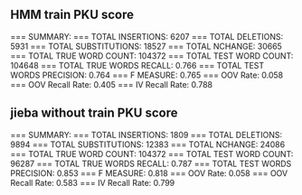 ## HMM train PKU score
=== SUMMARY:
=== TOTAL INSERTIONS:	6207
=== TOTAL DELETIONS:	5931
=== TOTAL SUBSTITUTIONS:	18527
=== TOTAL NCHANGE:	30665
=== TOTAL TRUE WORD COUNT:	104372
=== TOTAL TEST WORD COUNT:	104648
=== TOTAL TRUE WORDS RECALL:	0.766
=== TOTAL TEST WORDS PRECISION:	0.764
=== F MEASURE:	0.765
=== OOV Rate:	0.058
=== OOV Recall Rate:	0.405
=== IV Recall Rate:	0.788

## jieba without train PKU score
=== SUMMARY:
=== TOTAL INSERTIONS:	1809
=== TOTAL DELETIONS:	9894
=== TOTAL SUBSTITUTIONS:	12383
=== TOTAL NCHANGE:	24086
=== TOTAL TRUE WORD COUNT:	104372
=== TOTAL TEST WORD COUNT:	96287
=== TOTAL TRUE WORDS RECALL:	0.787
=== TOTAL TEST WORDS PRECISION:	0.853
=== F MEASURE:	0.818
=== OOV Rate:	0.058
=== OOV Recall Rate:	0.583
=== IV Recall Rate:	0.799
